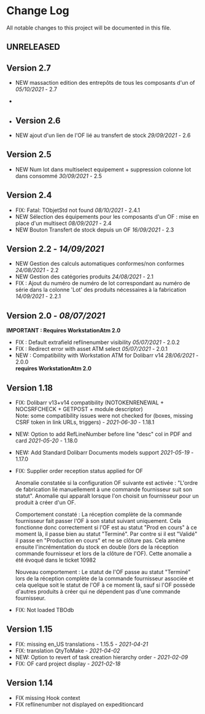 # Change Log
All notable changes to this project will be documented in this file.

## UNRELEASED

## Version 2.7

- NEW massaction edition des entrepôts de tous les composants d'un of  *05/10/2021* - 2.7
- 
- ## Version 2.6

- NEW ajout d'un lien de l'OF lié au transfert de stock *29/09/2021* - 2.6

## Version 2.5

- NEW Num lot dans multiselect equipement + suppression colonne lot dans consommé  *30/09/2021* - 2.5

## Version 2.4

- FIX: Fatal: TObjetStd not found *08/10/2021* - 2.4.1
- NEW Sélection des équipements pour les composants d'un OF : mise en place d'un multisect  *08/09/2021* - 2.4
- NEW Bouton Transfert de stock depuis un OF *16/09/2021* - 2.3

## Version 2.2 - *14/09/2021*

- NEW Gestion des calculs automatiques conformes/non conformes *24/08/2021* - 2.2
- NEW Gestion des catégories produits *24/08/2021* - 2.1
- FIX : Ajout du numéro de numéro de lot correspondant au numéro de série dans la colonne 'Lot' des produits nécessaires à la fabrication *14/09/2021* - 2.2.1

## Version 2.0 - *08/07/2021*

**IMPORTANT : Requires WorkstationAtm 2.0**

- FIX : Default extrafield reflinenumber visibility  *05/07/2021* - 2.0.2
- FIX : Redirect error with asset ATM select  *05/07/2021* - 2.0.1
- NEW : Compatibility with Workstation ATM for Dolibarr v14 *28/06/2021* - 2.0.0  
  **requires WorkstationAtm 2.0**

## Version 1.18

- FIX: Dolibarr v13+v14 compatibility (NOTOKENRENEWAL + NOCSRFCHECK + GETPOST + module descriptor)  
       Note: some compatibility issues were not checked for (boxes, missing CSRF token in link URLs, triggers)
       - *2021-06-30* - 1.18.1
- NEW: Option to add RefLineNumber before line "desc" col in PDF and card *2021-05-20* - 1.18.0
- NEW: Add Standard Dolibarr Documents models support *2021-05-19* - 1.17.0

- FIX: Supplier order reception status applied for OF
    
    Anomalie constatée si la configuration OF suivante est activée : "L'ordre de fabrication lié manuellement à une commande fournisseur suit son statut".
    Anomalie qui apparaît lorsque l'on choisit un fournisseur pour un produit à créer d'un OF.
  
    Comportement constaté :
    La réception complète de la commande fournisseur fait passer l'OF à son statut suivant uniquement. Cela fonctionne donc correctement si l'OF est au statut "Prod en cours" à ce moment là, il passe bien au statut "Terminé". Par contre si il est "Validé" il passe en "Production en cours" et ne se clôture pas. Cela amène ensuite l'incrémentation du stock en double (lors de la réception commande fournisseur et lors de la clôture de l'OF).
    Cette anomalie a été évoqué dans le ticket 10982

    Nouveau comportement :
    Le statut de l'OF passe au statut "Terminé" lors de la réception complète de la commande fournisseur associée et cela quelque soit le statut de l'OF à ce moment là, sauf si l'OF possède d'autres produits à créer qui ne dépendent pas d'une commande fournisseur.

- FIX: Not loaded TBOdb

## Version 1.15

- FIX: missing en_US translations - 1.15.5 - *2021-04-21*
- FIX: translation QtyToMake - *2021-04-02*
- NEW: Option to revert of task creation hierarchy order - *2021-02-09*
- FIX: OF card project display - *2021-02-18*

## Version 1.14

- FIX missing Hook context
- FIX reflinenumber not displayed on expeditioncard
